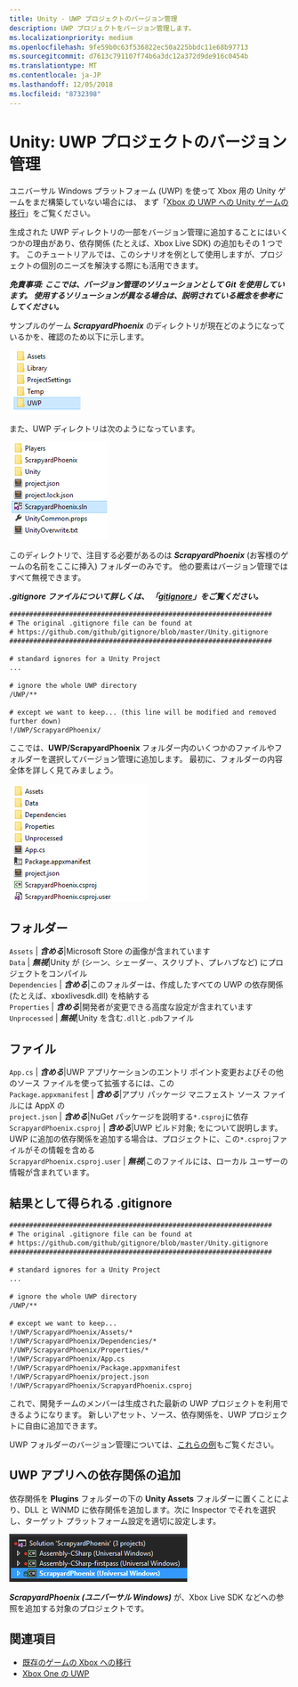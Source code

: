 ```yaml
---
title: Unity - UWP プロジェクトのバージョン管理
description: UWP プロジェクトをバージョン管理します。
ms.localizationpriority: medium
ms.openlocfilehash: 9fe59b0c63f536822ec50a225bbdc11e68b97713
ms.sourcegitcommit: d7613c791107f74b6a3dc12a372d9de916c0454b
ms.translationtype: MT
ms.contentlocale: ja-JP
ms.lasthandoff: 12/05/2018
ms.locfileid: "8732398"
---
```

# <a name="unity-version-control-your-uwp-project"></a>Unity: UWP プロジェクトのバージョン管理

ユニバーサル Windows プラットフォーム (UWP) を使って Xbox 用の Unity ゲームをまだ構築していない場合には、  まず「[Xbox の UWP への Unity ゲームの移行](development-lanes-unity.md)」をご覧ください。

生成された UWP ディレクトリの一部をバージョン管理に追加することにはいくつかの理由があり、依存関係 (たとえば、Xbox Live SDK) の追加もその 1 つです。  このチュートリアルでは、このシナリオを例として使用しますが、プロジェクトの個別のニーズを解決する際にも活用できます。

***免責事項: ここでは、バージョン管理のソリューションとして Git を使用しています。  使用するソリューションが異なる場合は、説明されている概念を参考にしてください。***

サンプルのゲーム ***ScrapyardPhoenix*** のディレクトリが現在どのようになっているかを、確認のため以下に示します。

![ビルドの保存先フォルダー](images/build-destination.png)

また、UWP ディレクトリは次のようになっています。

![UWP VS ソリューション](images/uwp-vs-solution.png)

このディレクトリで、注目する必要があるのは ***ScrapyardPhoenix*** (お客様のゲームの名前をここに挿入) フォルダーのみです。  他の要素はバージョン管理ではすべて無視できます。

***.gitignore ファイルについて詳しくは、  「[gitignore](https://git-scm.com/docs/gitignore)」をご覧ください。***

    ##################################################################
    # The original .gitignore file can be found at
    # https://github.com/github/gitignore/blob/master/Unity.gitignore
    ##################################################################

    # standard ignores for a Unity Project
    ...

    # ignore the whole UWP directory
    /UWP/**

    # except we want to keep... (this line will be modified and removed further down)
    !/UWP/ScrapyardPhoenix/

ここでは、**UWP/ScrapyardPhoenix** フォルダー内のいくつかのファイルやフォルダーを選択してバージョン管理に追加します。  最初に、フォルダーの内容全体を詳しく見てみましょう。

![UWP ビルド ディレクトリ](images/uwp-build-directory.png)  

## <a name="folders"></a>フォルダー  

`Assets` | ***含める***|Microsoft Store の画像が含まれています  
`Data`   | ***無視***|Unity が (シーン、シェーダー、スクリプト、プレハブなど) にプロジェクトをコンパイル  
`Dependencies` | ***含める***|このフォルダーは、作成したすべての UWP の依存関係 (たとえば、xboxlivesdk.dll) を格納する  
`Properties` | ***含める***|開発者が変更できる高度な設定が含まれています  
`Unprocessed` | ***無視***|Unity を含む`.dll`と`.pdb`ファイル  

## <a name="files"></a>ファイル  

`App.cs` | ***含める***|UWP アプリケーションのエントリ ポイント変更およびその他のソース ファイルを使って拡張するには、この  
`Package.appxmanifest` | ***含める***|アプリ パッケージ マニフェスト ソース ファイルには AppX の  
`project.json` | ***含める***|NuGet パッケージを説明する`*.csproj`に依存  
`ScrapyardPhoenix.csproj` | ***含める***|UWP ビルド対象; をについて説明します。UWP に追加の依存関係を追加する場合は、プロジェクトに、この`*.csproj`ファイルがその情報を含める  
`ScrapyardPhoenix.csproj.user` | ***無視***|このファイルには、ローカル ユーザーの情報が含まれています。

## <a name="resulting-gitignore"></a>結果として得られる .gitignore

    ##################################################################
    # The original .gitignore file can be found at
    # https://github.com/github/gitignore/blob/master/Unity.gitignore
    ##################################################################

    # standard ignores for a Unity Project
    ...

    # ignore the whole UWP directory
    /UWP/**

    # except we want to keep...
    !/UWP/ScrapyardPhoenix/Assets/*
    !/UWP/ScrapyardPhoenix/Dependencies/*
    !/UWP/ScrapyardPhoenix/Properties/*
    !/UWP/ScrapyardPhoenix/App.cs
    !/UWP/ScrapyardPhoenix/Package.appxmanifest
    !/UWP/ScrapyardPhoenix/project.json
    !/UWP/ScrapyardPhoenix/ScrapyardPhoenix.csproj

これで、開発チームのメンバーは生成された最新の UWP プロジェクトを利用できるようになります。 新しいアセット、ソース、依存関係を、UWP プロジェクトに自由に追加できます。

UWP フォルダーのバージョン管理については、[これらの例](https://bitbucket.org/Unity-Technologies/windowsstoreappssamples/overview)もご覧ください。

## <a name="adding-dependencies-to-your-uwp-app"></a>UWP アプリへの依存関係の追加

依存関係を **Plugins** フォルダーの下の **Unity Assets** フォルダーに置くことにより、DLL と WINMD に依存関係を追加します。次に Inspector でそれを選択し、ターゲット プラットフォーム設定を適切に設定します。

![UWP ソリューション](images/uwp-solution.PNG)

***ScrapyardPhoenix (ユニバーサル Windows)*** が、Xbox Live SDK などへの参照を追加する対象のプロジェクトです。

## <a name="see-also"></a>関連項目
- [既存のゲームの Xbox への移行](development-lanes-landing.md)
- [Xbox One の UWP](index.md)
